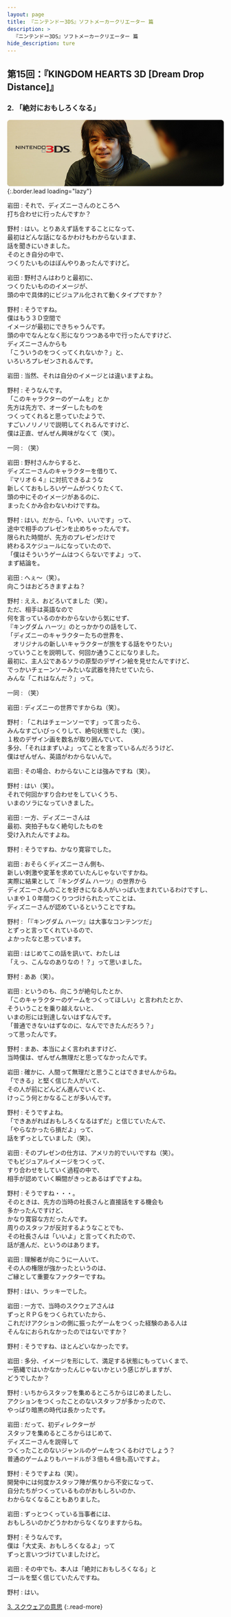 ```yaml
---
layout: page
title: 『ニンテンドー3DS』ソフトメーカークリエーター 篇
description: >
  『ニンテンドー3DS』ソフトメーカークリエーター 篇
hide_description: ture
---
```


## 第15回：『KINGDOM HEARTS 3D [Dream Drop Distance]』

### 2. 「絶対におもしろくなる」

![](/interviews/jp/3ds/creators/vol1/img/mainvisual2.jpg){:.border.lead loading="lazy"}

岩田
: それで、ディズニーさんのところへ<br>打ち合わせに行ったんですか？

野村
: はい。とりあえず話をすることになって、<br>最初はどんな話になるかわけもわからないまま、<br>話を聞きにいきました。<br>そのとき自分の中で、<br>つくりたいものはぼんやりあったんですけど。

岩田
: 野村さんはわりと最初に、<br>つくりたいもののイメージが、<br>頭の中で具体的にビジュアル化されて動くタイプですか？

野村
: そうですね。<br>僕はもう３Ｄ空間で<br>イメージが最初にできちゃうんです。<br>頭の中でなんとなく形になりつつある中で行ったんですけど、<br>ディズニーさんからも<br>「こういうのをつくってくれないか？」と、<br>いろいろプレゼンされるんです。

岩田
: 当然、それは自分のイメージとは違いますよね。

野村
: そうなんです。<br>「このキャラクターのゲームを」とか<br>先方は先方で、オーダーしたものを<br>つくってくれると思っていたようで、<br>すごいノリノリで説明してくれるんですけど、<br>僕は正直、ぜんぜん興味がなくて（笑）。

一同
: （笑）

岩田
: 野村さんからすると、<br>ディズニーさんのキャラクターを借りて、<br>『マリオ６４』に対抗できるような<br>新しくておもしろいゲームがつくりたくて、<br>頭の中にそのイメージがあるのに、<br>まったくかみ合わないわけですね。

野村
: はい。だから、「いや、いいです」って、<br>途中で相手のプレゼンを止めちゃったんです。<br>限られた時間が、先方のプレゼンだけで<br>終わるスケジュールになっていたので、<br>「僕はそういうゲームはつくらないですよ」って、<br>まず結論を。

岩田
: へぇ～（笑）。<br>向こうはおどろきますよね？

野村
: ええ、おどろいてました（笑）。<br>ただ、相手は英語なので<br>何を言っているのかわからないから気にせず、<br>『キングダム ハーツ』のとっかかりの話をして、<br>「ディズニーのキャラクターたちの世界を、<br>　オリジナルの新しいキャラクターが旅をする話をやりたい」<br>っていうことを説明して、何回か通うことになりました。<br>最初に、主人公であるソラの原型のデザイン絵を見せたんですけど、<br>でっかいチェーンソーみたいな武器を持たせていたら、<br>みんな「これはなんだ？」って。

一同
: （笑）

岩田
: ディズニーの世界ですからね（笑）。

野村
: 「これはチェーンソーです」って言ったら、<br>みんなすごいびっくりして、絶句状態でした（笑）。<br>１枚のデザイン画を数名が取り囲んでいて、<br>多分、「それはまずいよ」ってことを言っているんだろうけど、<br>僕はぜんぜん、英語がわからないんで。

岩田
: その場合、わからないことは強みですね（笑）。

野村
: はい（笑）。<br>それで何回かすり合わせをしていくうち、<br>いまのソラになっていきました。

岩田
: 一方、ディズニーさんは<br>最初、突拍子もなく絶句したものを<br>受け入れたんですよね。

野村
: そうですね、かなり寛容でした。

岩田
: おそらくディズニーさん側も、<br>新しい刺激や変革を求めていたんじゃないですかね。<br>実際に結果として『キングダム ハーツ』の世界から<br>ディズニーさんのことを好きになる人がいっぱい生まれているわけですし、<br>いまや１０年間つくりつづけられたってことは、<br>ディズニーさんが認めているということですね。

野村
: 「『キングダム ハーツ』は大事なコンテンツだ」<br>とずっと言ってくれているので、<br>よかったなと思っています。

岩田
: はじめてこの話を訊いて、わたしは<br>「えっ、こんなのありなの！？」って思いました。

野村
: ああ（笑）。

岩田
: というのも、向こうが絶句したとか、<br>「このキャラクターのゲームをつくってほしい」と言われたとか、<br>そういうことを乗り越えないと、<br>いまの形には到達しないはずなんです。<br>「普通できないはずなのに、なんでできたんだろう？」<br>って思ったんです。

野村
: まあ、本当によく言われますけど、<br>当時僕は、ぜんぜん無理だと思ってなかったんです。

岩田
: 確かに、人間って無理だと思うことはできませんからね。<br>「できる」と堅く信じた人がいて、<br>その人が前にどんどん進んでいくと、<br>けっこう何とかなることが多いんです。

野村
: そうですよね。<br>「できあがればおもしろくなるはずだ」と信じていたんで、<br>「やらなかったら損だよ」って、<br>話をずっとしていました（笑）。

岩田
: そのプレゼンの仕方は、アメリカ的でいいですね（笑）。<br>でもビジュアルイメージをつくって、<br>すり合わせをしていく過程の中で、<br>相手が認めていく瞬間がきっとあるはずですよね。

野村
: そうですね・・・。<br>そのときは、先方の当時の社長さんと直接話をする機会も<br>多かったんですけど、<br>かなり寛容な方だったんです。<br>周りのスタッフが反対するようなことでも、<br>その社長さんは「いいよ」と言ってくれたので、<br>話が進んだ、というのはあります。

岩田
: 理解者が向こうに一人いて、<br>その人の権限が強かったというのは、<br>ご縁として重要なファクターですね。

野村
: はい、ラッキーでした。

岩田
: 一方で、当時のスクウェアさんは<br>ずっとＲＰＧをつくられていたから、<br>これだけアクションの側に振ったゲームをつくった経験のある人は<br>そんなにおられなかったのではないですか？

野村
: そうですね、ほとんどいなかったです。

岩田
: 多分、イメージを形にして、満足する状態にもっていくまで、<br>一筋縄ではいかなかったんじゃないかという感じがしますが、<br>どうでしたか？

野村
: いちからスタッフを集めるところからはじめましたし、<br>アクションをつくったことのないスタッフが多かったので、<br>やっぱり暗黒の時代は長かったです。

岩田
: だって、初ディレクターが<br>スタッフを集めるところからはじめて、<br>ディズニーさんを説得して<br>つくったことのないジャンルのゲームをつくるわけでしょう？<br>普通のゲームよりもハードルが３倍も４倍も高いですよ。

野村
: そうですよね（笑）。<br>開発中には何度かスタッフ陣が焦りから不安になって、<br>自分たちがつくっているものがおもしろいのか、<br>わからなくなることもありました。

岩田
: ずっとつくっている当事者には、<br>おもしろいのかどうかわからなくなりますからね。

野村
: そうなんです。<br>僕は「大丈夫、おもしろくなるよ」って<br>ずっと言いつづけていましたけど。

岩田
: その中でも、本人は「絶対におもしろくなる」と<br>ゴールを堅く信じていたんですね。

野村
: はい。

[3. スクウェアの意思](3.md)
{:.read-more}

